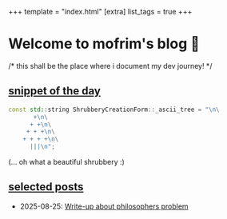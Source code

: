 +++
template = "index.html"
[extra]
list_tags = true
+++

# Welcome to mofrim's blog 🖖

 /* this shall be the place where i document my dev journey! */

## [snippet of the day](#snod)

```cpp
const std::string ShrubberyCreationForm::_ascii_tree = "\n\
       +\n\
      + +\n\
     + + +\n\
    + + + +\n\
      |||\n";
```
(... oh what a beautiful shrubbery :)

## [selected posts](#selected)

- 2025-08-25: [Write-up about philosophers problem](./blog/philosophers-math/)



